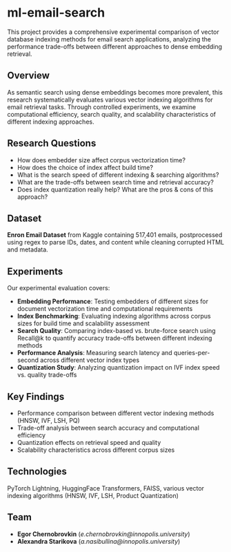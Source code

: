 # ml-email-search

This project provides a comprehensive experimental comparison of vector database indexing methods for email search applications, analyzing the performance trade-offs between different approaches to dense embedding retrieval.

## Overview

As semantic search using dense embeddings becomes more prevalent, this research systematically evaluates various vector indexing algorithms for email retrieval tasks. Through controlled experiments, we examine computational efficiency, search quality, and scalability characteristics of different indexing approaches.

## Research Questions

- How does embedder size affect corpus vectorization time?
- How does the choice of index affect build time?
- What is the search speed of different indexing & searching algorithms?
- What are the trade-offs between search time and retrieval accuracy?
- Does index quantization really help? What are the pros & cons of this approach?

## Dataset

**Enron Email Dataset** from Kaggle containing 517,401 emails, postprocessed using regex to parse IDs, dates, and content while cleaning corrupted HTML and metadata.

## Experiments

Our experimental evaluation covers:

- **Embedding Performance**: Testing embedders of different sizes for document vectorization time and computational requirements
- **Index Benchmarking**: Evaluating indexing algorithms across corpus sizes for build time and scalability assessment
- **Search Quality**: Comparing index-based vs. brute-force search using Recall@k to quantify accuracy trade-offs between different indexing methods
- **Performance Analysis**: Measuring search latency and queries-per-second across different vector index types
- **Quantization Study**: Analyzing quantization impact on IVF index speed vs. quality trade-offs

## Key Findings

- Performance comparison between different vector indexing methods (HNSW, IVF, LSH, PQ)
- Trade-off analysis between search accuracy and computational efficiency
- Quantization effects on retrieval speed and quality
- Scalability characteristics across different corpus sizes

## Technologies

PyTorch Lightning, HuggingFace Transformers, FAISS, various vector indexing algorithms (HNSW, IVF, LSH, Product Quantization)

## Team

- **Egor Chernobrovkin** (_e.chernobrovkin@innopolis.university_)
- **Alexandra Starikova** (_a.nasibullina@innopolis.university_)
